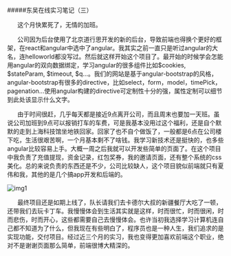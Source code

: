#####东吴在线实习笔记（三）

&nbsp;&nbsp;&nbsp;&nbsp;&nbsp;&nbsp;这个月快累死了，无情的加班。

&nbsp;&nbsp;&nbsp;&nbsp;&nbsp;&nbsp;公司因为后台使用了北京道行思开发的新的后台，导致前端也得换个更好的框架，在react和angular中选中了angular。我其实之前一直只是听过angular的大名，连helloworld都没写过。然后就这样开始这个项目了。最开始的时候学会怎能用angular的双向数据绑定，学习angular的很多组件比如$cookies, $stateParam, $timeout, $q...。我们的网站是基于angular-bootstrap的风格，angular-bootstrap有很多的directive，比如select，form，model，timePick，pagenation...使用angular构建的directive可定制性十分的强，属性定制可以细节到此处该显示什么文字。


&nbsp;&nbsp;&nbsp;&nbsp;&nbsp;&nbsp;由于时间很赶，几乎每天都是接近9点离开公司，而且周末也要加一天班。虽说公司加班到9点可以报销打车的车费，可是我基本没用过这个福利，还是自个默默的走到上海科技馆坐地铁回家。回家了也不自个做饭了，一般都是6点在公司楼下吃，生活很艰苦啊，一个月基本剩不了啥钱。我学习新技术还是挺快的，也多些angular比较容易上手。大概一周之后我就可以开发些简单的页面了。在这个项目中我负责了充值提现，资金记录，红包奖券，我的邀请页面，还有整个系统的css美化。总的来说负责的东西还是不少，公司比较缺人，这个项目貌似前端就只有夏伟和我，其他的是几个搞app开发和后端的。

![img1](http://r.photo.store.qq.com/psb?/V132S0cx4g5U7i/rHt1oR7dIsU*F1rs2SzoFzAwKUqnmo5lnvbxgnsCHVg!/o/dKgAAAAAAAAA&ek=1&kp=1&pt=0&bo=hwSAAuIEsgIDAHI!&su=195431505&sce=0-12-12&rf=2-9)


&nbsp;&nbsp;&nbsp;&nbsp;&nbsp;&nbsp;最终项目还是如期上线了，队长请我们去卡德尔大叔的新疆餐厅大吃了一顿，还带我们去玩卡丁车。我慢慢体会到生活其实就是这样，时而很忙，时而很闲，时而悲伤，时而开心，这些都需要自己去慢慢体会。也许当初我选择学习计算机连自己都不知道为了什么，但我现在有些明白了，程序员也是一种人生，我们追求的是实现功能，交付项目。经过近三个月的实习，我也变得更加喜欢前端这个职业，绝对不是谢谢页面那么简单，前端很博大精深的。
